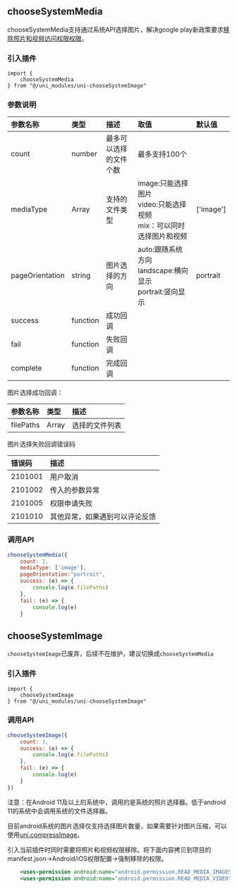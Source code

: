 ## chooseSystemMedia

chooseSystemMedia支持通过系统API选择图片，解决google play新政策要求[移除照片和视频访问权限权限](https://support.google.com/googleplay/android-developer/answer/14115180)。

### 引入插件

```
import {
	chooseSystemMedia
} from "@/uni_modules/uni-chooseSystemImage"
```

### 参数说明
|参数名称		|类型			|描述					|取值																	|默认值		|
|:--			|:--			|:--					|:--																	|:--		|
|count			|number			|最多可以选择的文件个数	|最多支持100个															|			|
|mediaType		|Array<string>	|支持的文件类型			|image:只能选择图片<br/>video:只能选择视频<br/>mix：可以同时选择图片和视频	|['image']	|
|pageOrientation|string			|图片选择的方向			|auto:跟随系统方向<br/>landscape:横向显示<br/>portrait:竖向显示			|portrait	|
|success		|function		|成功回调				|																		|			|
|fail			|function		|失败回调				|																		|			|
|complete		|function		|完成回调				|																		|			|

图片选择成功回调：

|参数名称	|类型			|描述			|
|:--		|:--			|:--			|
|filePaths	| Array<string>	|选择的文件列表	|


图片选择失败回调错误码

|错误码	|描述							|
|:--	|:--							|
|2101001|用户取消						|
|2101002|传入的参数异常					|
|2101005|权限申请失败						|
|2101010|其他异常，如果遇到可以评论反馈	|

### 调用API

```javascript
chooseSystemMedia({
	count: 2,
	mediaType: ['image'],
	pageOrientation:"portrait",
	success: (e) => {
		console.log(e.filePaths)
	},
	fail: (e) => {
		console.log(e)
	}
```

## chooseSystemImage

`chooseSystemImage`已废弃，后续不在维护，建议切换成`chooseSystemMedia`

### 引入插件

```
import {
	chooseSystemImage
} from "@/uni_modules/uni-chooseSystemImage"
```

### 调用API

```javascript
chooseSystemImage({
	count: 3,
	success: (e) => {
		console.log(e.filePaths)
	},
	fail: (e) => {
		console.log(e)
	}
})
```

注意：在Android 11及以上的系统中，调用的是系统的照片选择器。低于android 11的系统中会调用系统的文件选择器。

目前android系统的图片选择仅支持选择图片数量，如果需要针对图片压缩，可以使用[uni.compressImage](https://uniapp.dcloud.net.cn/api/media/image.html#compressimage)。

引入当前插件时同时需要将照片和视频权限移除。将下面内容拷贝到项目的manifest.json->Android/iOS权限配置->强制移除的权限。

```xml
    <uses-permission android:name="android.permission.READ_MEDIA_IMAGES" ></uses-permission>
    <uses-permission android:name="android.permission.READ_MEDIA_VIDEO" ></uses-permission>
```